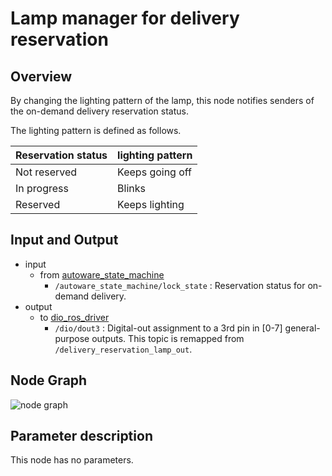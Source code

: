 # Lamp manager for delivery reservation

## Overview
By changing the lighting pattern of the lamp, this node notifies senders of the on-demand delivery reservation status. 

The lighting pattern is defined as follows.
<table>
  <thead>
    <tr>
      <th scope="col">Reservation status</th>
	    <th scope="col">lighting pattern</th>
	  </tr>
  </thead>
  <tbody>
    <tr>
      <td>Not reserved</td>
      <td>Keeps going off</td>
    </tr>
    <tr>
      <td>In progress</td>
      <td>Blinks</td>
    </tr>
    <tr>
      <td>Reserved</td>
      <td>Keeps lighting</td>
    </tr>
  </tbody>
</table>

## Input and Output
- input
  - from [autoware_state_machine](https://github.com/eve-autonomy/autoware_state_machine)
    - `/autoware_state_machine/lock_state` : Reservation status for on-demand delivery.
- output
  - to [dio_ros_driver](https://github.com/tier4/dio_ros_driver)
    - `/dio/dout3` : Digital-out assignment to a 3rd pin in [0-7] general-purpose outputs. This topic is remapped from `/delivery_reservation_lamp_out`.

## Node Graph
![node graph](http://www.plantuml.com/plantuml/proxy?src=https://raw.githubusercontent.com/eve-autonomy/delivery_reservation_lamp_manager/docs/node_graph.pu)

## Parameter description
This node has no parameters.

